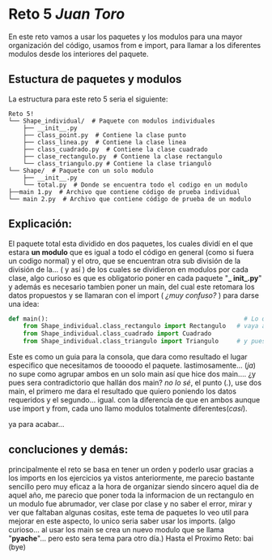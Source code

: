 # Reto 5  _Juan_ _Toro_
En este reto vamos a usar los paquetes y los modulos para una mayor organización del código, usamos from e import, para llamar a los diferentes modulos desde los interiores del paquete.

## Estuctura de paquetes y modulos
La estructura para este reto 5 seria el siguiente:

```
Reto 5!
└── Shape_individual/  # Paquete con modulos individuales
    ├── __init__.py
    ├── class_point.py  # Contiene la clase punto
    ├── class_linea.py  # Contiene la clase linea
    ├── class_cuadrado.py  # Contiene la clase cuadrado
    ├── clase_rectangulo.py  # Contiene la clase rectangulo
    └── class_triangulo.py # Contiene la clase triangulo
└── Shape/  # Paquete con un solo modulo
    ├── __init__.py  
    └── total.py  # Donde se encuentra todo el codigo en un modulo
├──main 1.py  # Archivo que contiene código de prueba individual
└── main 2.py  # Archivo que contiene código de prueba de un modulo
```
## Explicación:
El paquete total esta dividido en dos paquetes, los cuales dividí en el que estara **un modulo** que es igual a todo el código en general (como si fuera un codigo normal)
y el otro, que se encuentran otra sub división de la división de la... ( y así ) de los cuales se dividieron en modulos por cada clase, algo curioso es que es obligatorio poner en cada 
paquete "**_ __init___.py**" y además  es necesario tambien poner un main, del cual este retomara los datos propuestos y se llamaran con el import ( _¿muy confuso?_ ) 
para darse una idea:
```python
def main():                                                      # Lo que uno dice seria algo así: 
    from Shape_individual.class_rectangulo import Rectangulo   # vaya al paquete "Shap..." ahí busque un paquete que se llame " class..." y de ahi traigame la clase ... 
    from Shape_individual.class_cuadrado import Cuadrado        
    from Shape_individual.class_triangulo import Triangulo     # y pues así ... ¿ ahora si ?
```
Este es como un guia para la consola, que dara como resultado el lugar especifico que necesitamos de toooodo el paquete.
lastimosamente... (_ja_) no supe como agrupar ambos en un solo main así que hice dos main.... ¿y pues sera contradictorio que hallán dos main?  _no lo sé_,
el punto (*.*), use dos main, el primero me dara el resultado que quiero poniendo los datos requeridos y el segundo... igual. con la diferencía de que en ambos aunque use import y from, 
cada uno llamo modulos totalmente diferentes(_casí_).

ya para acabar...
## concluciones y demás:
principalmente el reto se basa en tener un orden y poderlo usar gracias a los imports en los ejercicios ya vistos anteriormente, me parecio bastante sencillo pero muy eficaz a la hora de organizar
siendo sincero aquel dia de aquel año, me parecio que poner toda la informacion de un rectangulo en un modulo fue abrumador, ver clase por clase y no saber el error, mirar y ver que faltaban
algunas cositas, este tema de paquetes lo veo util para mejorar en este aspecto, lo unico seria saber usar los imports.
(algo curioso... al usar los main se crea un nuevo modulo que se llama "__pyache__"... pero esto sera tema para otro día.)
Hasta el Proximo Reto: 
bai (bye)
